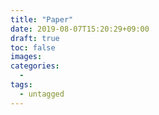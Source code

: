 ```yaml
---
title: "Paper"
date: 2019-08-07T15:20:29+09:00
draft: true
toc: false
images:
categories:
  -
tags: 
  - untagged
---
```


